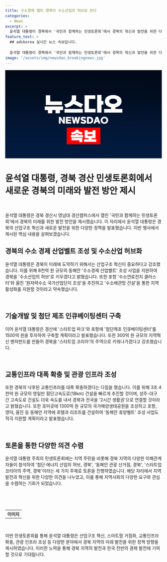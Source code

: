 ```yaml
---
title: 수소경제 벨트 경북이 수소산업의 허브로 뜬다
categories:
  - News
excerpt: >
  윤석열 대통령이 경북에서 '국민과 함께하는 민생토론회'에서 경북의 혁신과 발전을 위한 다양한 계획을 발표했다. 그는 산업구조 혁신, 수소경제 산업벨트 조성, 반도체 특화단지 육성, 스마트팜 거점화, 교통인프라 대폭 확충 등을 약속하며 경북의 새로운 도약을 위한 정부의 적극적인 지원을 강조했다. 또한 지역 주민과 관계자들과 함께 새로운 민생토론회를 통해 지역 발전과 혁신을 위한 다양한 의견을 공유했다. (단어 수: 98)
feature_text: >
  ## adskorea 실시간 뉴스 속보입니다.

  윤석열 대통령이 경북에서 '국민과 함께하는 민생토론회'에서 경북의 혁신과 발전을 위한 다양한 계획을 발표했다. 그는 산업구조 혁신, 수소경제 산업벨트 조성, 반도체 특화단지 육성, 스마트팜 거점화, 교통인프라 대폭 확충 등을 약속하며 경북의 새로운 도약을 위한 정부의 적극적인 지원을 강조했다. 또한 지역 주민과 관계자들과 함께 새로운 민생토론회를 통해 지역 발전과 혁신을 위한 다양한 의견을 공유했다. (단어 수: 98)
image: '/assets/img/newsdao_breakingnews.jpg'
---
```


<p><img src="/assets/img/newsdao_breakingnews.jpg" alt="adskorea 속보" /></p>

<h1>윤석열 대통령, 경북 경산 민생토론회에서 새로운 경북의 미래와 발전 방안 제시</h1>

<p data-ke-size="size16">&nbsp;</p>

<p data-ke-size="size16">윤석열 대통령은 경북 경산시 영남대 경산캠퍼스에서 열린 '국민과 함께하는 민생토론회'에서 경북의 미래를 위한 발전 방안을 제시했습니다. 이 자리에서 윤석열 대통령은 경북의 산업구조 혁신과 새로운 발전을 위한 다양한 정책을 발표했습니다. 이번 행사에서 제시된 핵심 내용을 살펴보겠습니다.</p>

<h2 data-ke-size="size26">경북의 수소 경제 산업벨트 조성 및 수소산업 허브화</h2>

<p data-ke-size="size16">윤석열 대통령은 경북이 미래에 도약하기 위해서는 산업구조 혁신이 중요하다고 강조했습니다. 이를 위해 8천억 원 규모의 동해안 '수소경제 산업벨트' 조성 사업을 지원하여 경북을 '수소산업의 허브'로 키우겠다고 밝혔습니다. 또한 포항 '수소연료전지 클러스터'와 울진 '원자력수소 국가산업단지 조성'을 추진하고 '수소배관망 건설'을 통한 지역활성화를 지원할 것이라고 약속했습니다.</p>

<p data-ke-size="size16">&nbsp;</p>

<h2 data-ke-size="size26">기술개발 및 첨단 제조 인큐베이팅센터 구축</h2>

<p data-ke-size="size16">이어 윤석열 대통령은 경산에 '스타트업 파크'와 포항에 '첨단제조 인큐베이팅센터'를 1500억 원을 투자하여 구축할 계획이라고 발표했습니다. 또한 300억 원 규모의 지역혁신 벤처펀드를 만들어 경북을 '스타트업 코리아'의 주역으로 키워나가겠다고 강조했습니다.</p>

<p data-ke-size="size16">&nbsp;</p>

<h2 data-ke-size="size26">교통인프라 대폭 확충 및 관광 인프라 조성</h2>

<p data-ke-size="size16">또한 경북의 낙후된 교통인프라를 대폭 확충하겠다는 다짐을 했습니다. 이를 위해 3조 4천억 원 규모의 영일만 횡단고속도로(18km) 건설을 빠르게 추진할 것이며, 성주-대구 간 고속도로 건설도 더욱 속도를 내서 경북과 전국을 '2시간 생활권'으로 연결할 것이라고 밝혔습니다. 또한 호미곶에 1300억 원 규모의 국가해양생태공원을 조성하고 포항, 영덕, 울진 등 동해안 지역에 호텔과 리조트를 건설하여 '동해안 휴양벨트' 조성 사업도 적극 지원할 계획이라고 발표했습니다.</p>

<p data-ke-size="size16">&nbsp;</p>

<h2 data-ke-size="size26">토론을 통한 다양한 의견 수렴</h2>

<p data-ke-size="size16">윤석열 대통령 주최의 민생토론회에는 지역 주민을 비롯해 경북 지역의 다양한 이해관계자들이 참석하여 '첨단·에너지 산업의 허브, 경북', '동해안 관광 신거점, 경북', '스타트업 코리아의 주역, 경북'이라는 세 가지 주제로 토론을 진행하였습니다. 해당 자리에서 지역 발전과 혁신을 위한 다양한 의견을 나누었고, 이를 통해 지역사회의 다양한 요구와 관심을 수렴하는 기회가 되었습니다.</p>

<p data-ke-size="size16">&nbsp;</p>

<p data-ke-size="size16">&nbsp;</p>

<table>
<tbody>
<tr>
<td style="text-align: center; height: 17px;"><b>이미지</b></td>
</tr>
</tbody>
</table>

<p data-ke-size="size16">&nbsp;</p>

<p data-ke-size="size16">이번 민생토론회를 통해 윤석열 대통령은 산업구조 혁신, 스마트팜 거점화, 교통인프라 확충, 관광 인프라 조성 등 다양한 분야에서 경북 지역의 미래 발전을 위한 정책 방향을 제시하였습니다. 이러한 노력을 통해 경북 지역의 발전과 한국 전반의 경제 발전에 기여할 것으로 기대됩니다.</p>

<p data-ke-size="size16">&nbsp;</p>

